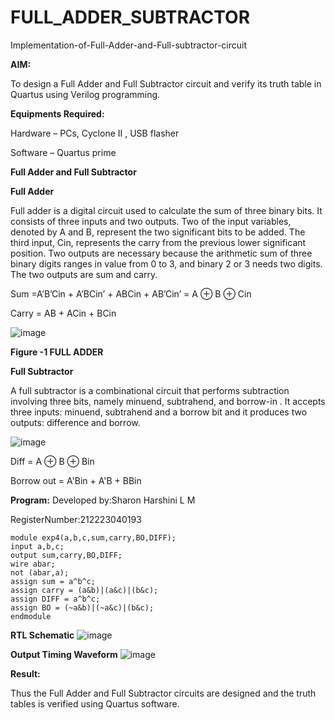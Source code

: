 # FULL_ADDER_SUBTRACTOR

Implementation-of-Full-Adder-and-Full-subtractor-circuit

**AIM:**

To design a Full Adder and Full Subtractor circuit and verify its truth table in Quartus using Verilog programming.

**Equipments Required:**

Hardware – PCs, Cyclone II , USB flasher

Software – Quartus prime

**Full Adder and Full Subtractor**

**Full Adder**

Full adder is a digital circuit used to calculate the sum of three binary bits. It consists of three inputs and two outputs. Two of the input variables, denoted by A and B, represent the two significant bits to be added. The third input, Cin, represents the carry from the previous lower significant position. Two outputs are necessary because the arithmetic sum of three binary digits ranges in value from 0 to 3, and binary 2 or 3 needs two digits. The two outputs are sum and carry.

Sum =A’B’Cin + A’BCin’ + ABCin + AB’Cin’ = A ⊕ B ⊕ Cin 

Carry = AB + ACin + BCin

![image](https://github.com/naavaneetha/FULL_ADDER_SUBTRACTOR/assets/154305477/0f30ba51-5ffb-4198-845f-18e054f675e7)

**Figure -1 FULL ADDER**

**Full Subtractor**

A full subtractor is a combinational circuit that performs subtraction involving three bits, namely minuend, subtrahend, and borrow-in . It accepts three inputs: minuend, subtrahend and a borrow bit and it produces two outputs: difference and borrow.

![image](https://github.com/naavaneetha/FULL_ADDER_SUBTRACTOR/assets/154305477/02b24f51-ab51-4304-9ad6-7b81ffc1ead5)

Diff = A ⊕ B ⊕ Bin 

Borrow out = A'Bin + A'B + BBin


**Program:**
 Developed by:Sharon Harshini L M
 
 RegisterNumber:212223040193

```
module exp4(a,b,c,sum,carry,BO,DIFF);
input a,b,c;
output sum,carry,BO,DIFF;
wire abar;
not (abar,a);
assign sum = a^b^c;
assign carry = (a&b)|(a&c)|(b&c);
assign DIFF = a^b^c;
assign BO = (~a&b)|(~a&c)|(b&c);  
endmodule
```

**RTL Schematic**
![image](https://github.com/user-attachments/assets/1831a8cc-d363-4eaa-ba8f-d4cd13ada6d3)

**Output Timing Waveform**
![image](https://github.com/user-attachments/assets/2ad491c9-cd11-4f19-9713-75099ac392bd)

**Result:**

Thus the Full Adder and Full Subtractor circuits are designed and the truth tables is verified using Quartus software.



